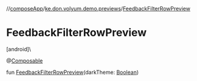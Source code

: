 //[composeApp](../../index.md)/[ke.don.volyum.demo.previews](index.md)/[FeedbackFilterRowPreview](-feedback-filter-row-preview.md)

# FeedbackFilterRowPreview

[android]\

@[Composable](https://developer.android.com/reference/kotlin/androidx/compose/runtime/Composable.html)

fun [FeedbackFilterRowPreview](-feedback-filter-row-preview.md)(darkTheme: [Boolean](https://kotlinlang.org/api/core/kotlin-stdlib/kotlin/-boolean/index.html))